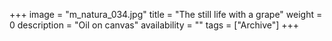+++
image = "m_natura_034.jpg"
title = "The still life with a grape"
weight = 0
description = "Oil on canvas"
availability = ""
tags = ["Archive"]
+++
